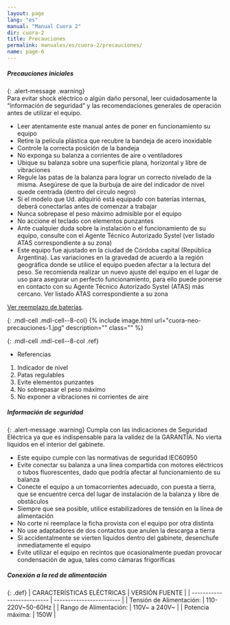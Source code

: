 ```yaml
---
layout: page
lang: "es"
manual: "Manual Cuora 2"
dir: cuora-2
title: Precauciones
permalink: manuales/es/cuora-2/precauciones/
name: page-6
---
```

##### Precauciones iniciales

{: .alert-message .warning}  
Para evitar shock eléctrico o algún daño personal, leer cuidadosamente la “información de seguridad” y las recomendaciones generales de operación antes de utilizar el equipo.

- Leer atentamente este manual antes de poner en funcionamiento su equipo
- Retire la película plástica que recubre la bandeja de acero inoxidable
- Controle la correcta posición de la bandeja
- No exponga su balanza a corrientes de aire o ventiladores
- Ubique su balanza sobre una superficie plana, horizontal y libre de vibraciones
- Regule las patas de la balanza para lograr un correcto nivelado de la misma.  Asegúrese de que la burbuja de aire del indicador de nivel quede centrada (dentro del circulo negro)
- Si el modelo que Ud. adquirió está equipado con baterías internas, deberá conectarlas antes de comenzar a trabajar
- Nunca sobrepase el peso máximo admisible por el equipo
- No accione el teclado con elementos punzantes
- Ante cualquier duda sobre la instalación o el funcionamiento de su equipo, consulte con el Agente Técnico Autorizado Systel (ver listado ATAS correspondiente a su zona)
- Este equipo fue ajustado en la ciudad de Córdoba capital (República Argentina). Las variaciones en la gravedad de acuerdo a la región geográfica donde se utilice el equipo pueden afectar a la lectura del peso.  Se recomienda realizar un nuevo ajuste del equipo en el lugar de uso para asegurar un perfecto funcionamiento, para ello puede ponerse en contacto con su Agente Técnico Autorizado Systel (ATAS) más cercano.  Ver listado ATAS correspondiente a su zona

[Ver reemplazo de baterías](../baterias/index.html#reemplazo-de-las-bateras "Ver reemplazo de baterías").

{: .mdl-cell .mdl-cell--8-col}
{% include image.html url="cuora-neo-precauciones-1.jpg" description="" class="" %}

{: .mdl-cell .mdl-cell--8-col .ref}
- Referencias
1. Indicador de nivel
2. Patas regulables
3. Evite elementos punzantes
4. No sobrepasar el peso máximo
5. No exponer a vibraciones ni corrientes de aire

##### Información de seguridad


{: .alert-message .warning}
Cumpla con las indicaciones de Seguridad Eléctrica ya que es indispensable para la validez de la GARANTÍA.
No vierta líquidos en el interior del gabinete.

- Este equipo cumple con las normativas de seguridad IEC60950
- Evite conectar su balanza a una línea compartida con motores eléctricos o tubos fluorescentes, dado que podría afectar al funcionamiento de su  balanza
- Conecte el equipo a un tomacorrientes adecuado, con puesta a tierra, que se encuentre cerca del lugar de instalación de la balanza y libre de obstáculos
- Siempre que sea posible, utilice estabilizadores de tensión en la línea de alimentación
- No corte ni reemplace la ficha provista con el equipo por otra distinta
- No use adaptadores de dos contactos que anulen la descarga a tierra
- Si accidentalmente se vierten líquidos dentro del gabinete, desenchufe inmediatamente el equipo
- Evite utilizar el equipo en recintos que ocasionalmente puedan provocar condensación de agua, tales como cámaras frigoríficas

##### Conexión a la red de alimentación

{: .def}
| CARACTERÍSTICAS ELÉCTRICAS | VERSIÓN FUENTE           |
| -------------------------- | ------------------------ |
| Tensión de Alimentación:   | 110-220V~50-60Hz         |
| Rango de Alimentación:     | 110V~ a 240V~            |
| Potencia máxima:           | 150W                     |
